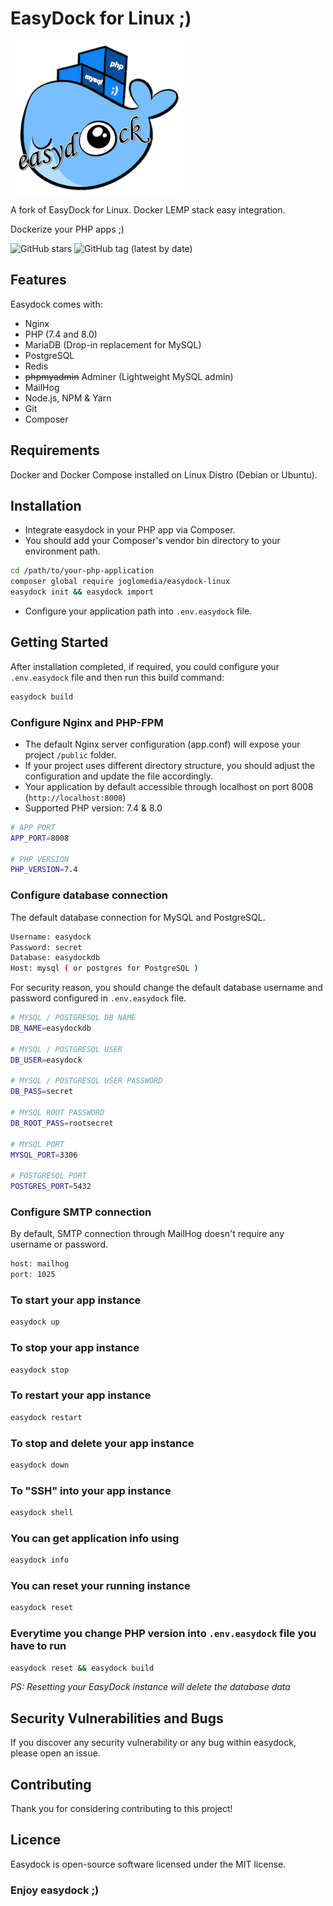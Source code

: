 # EasyDock for Linux ;)

![EasyDock for Linux](ed_275px.png)

A fork of EasyDock for Linux. Docker LEMP stack easy integration.

Dockerize your PHP apps ;)

![GitHub stars](https://img.shields.io/github/stars/joglomedia/easydock-linux?style=social)
![GitHub tag (latest by date)](https://img.shields.io/github/v/tag/joglomedia/easydock-linux?label=version)

## Features

Easydock comes with:

- Nginx
- PHP (7.4 and 8.0)
- MariaDB (Drop-in replacement for MySQL)
- PostgreSQL
- Redis
- ~~phpmyadmin~~ Adminer (Lightweight MySQL admin)
- MailHog
- Node.js, NPM & Yarn
- Git
- Composer

## Requirements

Docker and Docker Compose installed on Linux Distro (Debian or Ubuntu).

## Installation

- Integrate easydock in your PHP app via Composer.
- You should add your Composer's vendor bin directory to your environment path.

```bash
cd /path/to/your-php-application
composer global require joglomedia/easydock-linux
easydock init && easydock import
```

- Configure your application path into `.env.easydock` file.

## Getting Started

After installation completed, if required, you could configure your `.env.easydock` file and then run this build command:

```bash
easydock build
```

### Configure Nginx and PHP-FPM

- The default Nginx server configuration (app.conf) will expose your project `/public` folder.
- If your project uses different directory structure, you should adjust the configuration and update the file accordingly.
- Your application by default accessible through localhost on port 8008 (`http://localhost:8008`)
- Supported PHP version: 7.4 & 8.0

```bash
# APP PORT
APP_PORT=8008

# PHP VERSION 
PHP_VERSION=7.4
```

### Configure database connection

The default database connection for MySQL and PostgreSQL.

```bash
Username: easydock
Password: secret
Database: easydockdb
Host: mysql ( or postgres for PostgreSQL )
```

For security reason, you should change the default database username and password configured in `.env.easydock` file.

```bash
# MYSQL / POSTGRESQL DB NAME
DB_NAME=easydockdb

# MYSQL / POSTGRESQL USER
DB_USER=easydock

# MYSQL / POSTGRESQL USER PASSWORD
DB_PASS=secret

# MYSQL ROOT PASSWORD
DB_ROOT_PASS=rootsecret

# MYSQL PORT
MYSQL_PORT=3306

# POSTGRESQL PORT
POSTGRES_PORT=5432
```

### Configure SMTP connection

By default, SMTP connection through MailHog doesn't require any username or password.

```bash
host: mailhog
port: 1025
```

### To start your app instance

```bash
easydock up
```

### To stop your app instance

```bash
easydock stop
```

### To restart your app instance

```bash
easydock restart
```

### To stop and delete your app instance

```bash
easydock down
```

### To "SSH" into your app instance

```bash
easydock shell
```

### You can get application info using

```bash
easydock info
```

### You can reset your running instance

```bash
easydock reset
```

### Everytime you change PHP version into `.env.easydock` file you have to run

```bash
easydock reset && easydock build
```

_*PS: Resetting your EasyDock instance will delete the database data*_

## Security Vulnerabilities and Bugs

If you discover any security vulnerability or any bug within easydock, please open an issue.

## Contributing

Thank you for considering contributing to this project!

## Licence

Easydock is open-source software licensed under the MIT license.

### Enjoy easydock ;)
